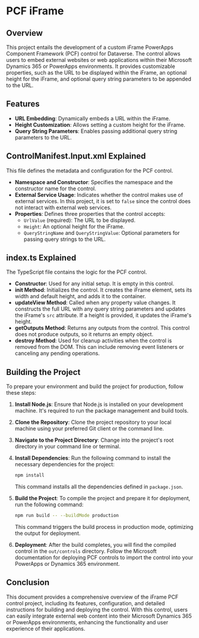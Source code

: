 # PCF iFrame

## Overview

This project entails the development of a custom iFrame PowerApps Component Framework (PCF) control for Dataverse. The control allows users to embed external websites or web applications within their Microsoft Dynamics 365 or PowerApps environments. It provides customizable properties, such as the URL to be displayed within the iFrame, an optional height for the iFrame, and optional query string parameters to be appended to the URL.

## Features

- **URL Embedding**: Dynamically embeds a URL within the iFrame.
- **Height Customization**: Allows setting a custom height for the iFrame.
- **Query String Parameters**: Enables passing additional query string parameters to the URL.

## ControlManifest.Input.xml Explained

This file defines the metadata and configuration for the PCF control.

- **Namespace and Constructor**: Specifies the namespace and the constructor name for the control.
- **External Service Usage**: Indicates whether the control makes use of external services. In this project, it is set to `false` since the control does not interact with external web services.
- **Properties**: Defines three properties that the control accepts:
  - `UrlValue` (required): The URL to be displayed.
  - `Height`: An optional height for the iFrame.
  - `QueryStringName` and `QueryStringValue`: Optional parameters for passing query strings to the URL.

## index.ts Explained

The TypeScript file contains the logic for the PCF control.

- **Constructor**: Used for any initial setup. It is empty in this control.
- **init Method**: Initializes the control. It creates the iFrame element, sets its width and default height, and adds it to the container.
- **updateView Method**: Called when any property value changes. It constructs the full URL with any query string parameters and updates the iFrame's `src` attribute. If a height is provided, it updates the iFrame's height.
- **getOutputs Method**: Returns any outputs from the control. This control does not produce outputs, so it returns an empty object.
- **destroy Method**: Used for cleanup activities when the control is removed from the DOM. This can include removing event listeners or canceling any pending operations.

## Building the Project

To prepare your environment and build the project for production, follow these steps:

1. **Install Node.js**: Ensure that Node.js is installed on your development machine. It's required to run the package management and build tools.

2. **Clone the Repository**: Clone the project repository to your local machine using your preferred Git client or the command line.

3. **Navigate to the Project Directory**: Change into the project's root directory in your command line or terminal.

4. **Install Dependencies**: Run the following command to install the necessary dependencies for the project:

    ```bash
    npm install
    ```

    This command installs all the dependencies defined in `package.json`.

5. **Build the Project**: To compile the project and prepare it for deployment, run the following command:

    ```bash
    npm run build -- --buildMode production
    ```

    This command triggers the build process in production mode, optimizing the output for deployment.

6. **Deployment**: After the build completes, you will find the compiled control in the `out/controls` directory. Follow the Microsoft documentation for deploying PCF controls to import the control into your PowerApps or Dynamics 365 environment.

## Conclusion

This document provides a comprehensive overview of the iFrame PCF control project, including its features, configuration, and detailed instructions for building and deploying the control. With this control, users can easily integrate external web content into their Microsoft Dynamics 365 or PowerApps environments, enhancing the functionality and user experience of their applications.
